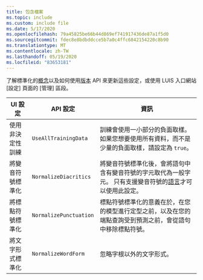 ```yaml
---
title: 包含檔案
ms.topic: include
ms.custom: include file
ms.date: 5/17/2020
ms.openlocfilehash: 79a45825be66b44d869ef741917436de87a1f5d0
ms.sourcegitcommit: fdec8e8bdbddcce5b7a0c4ffc6842154220c8b90
ms.translationtype: MT
ms.contentlocale: zh-TW
ms.lasthandoff: 05/19/2020
ms.locfileid: "83653181"
---
```

了解標準化的[概念](../luis-concept-utterance.md#utterance-normalization-for-diacritics-and-punctuation)以及如何使用[版本](https://westus.dev.cognitive.microsoft.com/docs/services/5890b47c39e2bb17b84a55ff/operations/versions-update-application-version-settings) API 來更新這些設定，或使用 LUIS 入口網站 [設定] 頁面的 [管理] 區段。


|UI 設定|API 設定|資訊|
|--|--|--|
|使用非決定性訓練|`UseAllTrainingData`|訓練會使用一小部分的負面取樣。 如果您想要使用所有資料，而不是少量的負面取樣，請設定為 `true`。 |
|將變音符號標準化|`NormalizeDiacritics`|將變音符號標準化後，會將語句中含有變音符號的字元取代為一般字元。 只有支援變音符號的[語言](../luis-reference-application-settings.md#diacritics-normalization)才可以使用此設定。|
|將標點符號標準化|`NormalizePunctuation`|標點符號標準化的意義在於，在您的模型進行定型之前，以及在您的端點查詢受到預測之前，會從語句中移除標點符號。|
|將文字形式標準化|`NormalizeWordForm`|忽略字根以外的文字形式。|
